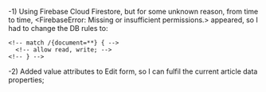 -1) Using Firebase Cloud Firestore, but for some unknown reason, from time to time, <FirebaseError: Missing or insufficient permissions.> appeared, so I had to change the DB rules to: 

<!-- service cloud.firestore { -->
  <!-- match /databases/{database}/documents { -->
    <!-- match /{document=**} { -->
      <!-- allow read, write; -->
    <!-- } -->
  <!-- } -->
<!-- } -->

-2) Added value attributes to Edit form, so I can fulfil the current article data properties; 

